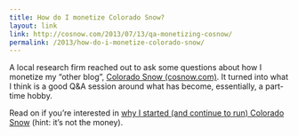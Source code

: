 ```yaml
---
title: How do I monetize Colorado Snow?
layout: link
link: http://cosnow.com/2013/07/13/qa-monetizing-cosnow/
permalink: /2013/how-do-i-monetize-colorado-snow/
---
```

A local research firm reached out to ask some questions about how I monetize my &#8220;other blog&#8221;, [Colorado Snow (cosnow.com)][1]. It turned into what I think is a good Q&A session around what has become, essentially, a part-time hobby.

Read on if you&#8217;re interested in [why I started (and continue to run) Colorado Snow][2] (hint: it&#8217;s not the money).

 [1]: http://cosnow.com/
 [2]: http://cosnow.com/2013/07/13/qa-monetizing-cosnow/
